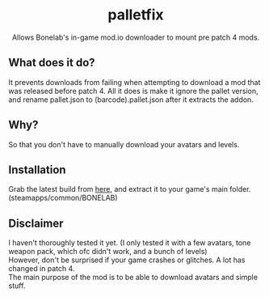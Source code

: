 <h1 align="center">
    <b>palletfix</b>
</h1>
<p align="center">
	Allows Bonelab's in-game mod.io downloader to mount pre patch 4 mods.
</p>

## What does it do?
It prevents downloads from failing when attempting to download a mod that was released before patch 4.
All it does is make it ignore the pallet version, and rename pallet.json to (barcode).pallet.json after it extracts the addon.

## Why?
So that you don't have to manually download your avatars and levels.

## Installation
Grab the latest build from [here](https://github.com/neeeruuu/palletfix/releases/latest), and extract it to your game's main folder. (steamapps/common/BONELAB)

## Disclaimer
I haven't thoroughly tested it yet. (I only tested it with a few avatars, tone weapon pack, which ofc didn't work, and a bunch of levels)\
However, don't be surprised if your game crashes or glitches. A lot has changed in patch 4.\
The main purpose of the mod is to be able to download avatars and simple stuff.
